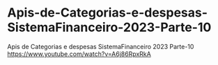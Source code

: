 # Apis-de-Categorias-e-despesas-SistemaFinanceiro-2023-Parte-10
Apis de Categorias e despesas SistemaFinanceiro 2023 Parte-10
https://www.youtube.com/watch?v=A6j86RpxRkA
